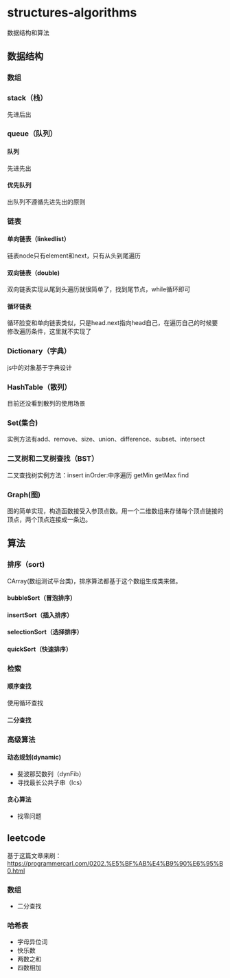 # structures-algorithms
数据结构和算法

## 数据结构

### 数组


### stack（栈）
先进后出

### queue（队列）
#### 队列
先进先出
#### 优先队列
出队列不遵循先进先出的原则

### 链表
#### 单向链表（linkedlist）
链表node只有element和next，只有从头到尾遍历
#### 双向链表（double)
双向链表实现从尾到头遍历就很简单了，找到尾节点，while循环即可

#### 循环链表
循环脸变和单向链表类似，只是head.next指向head自己，在遍历自己的时候要修改遍历条件，这里就不实现了

### Dictionary（字典）
js中的对象基于字典设计

### HashTable（散列）
目前还没看到散列的使用场景


### Set(集合)
实例方法有add、remove、size、union、difference、subset、intersect

### 二叉树和二叉树查找（BST）
二叉查找树实例方法：insert inOrder:中序遍历 getMin getMax find

### Graph(图)
图的简单实现，构造函数接受入参顶点数。用一个二维数组来存储每个顶点链接的顶点，两个顶点连接成一条边。

## 算法
### 排序（sort)
CArray(数组测试平台类)，排序算法都基于这个数组生成类来做。
#### bubbleSort（冒泡排序）
#### insertSort（插入排序）
#### selectionSort（选择排序）

#### quickSort（快速排序）

### 检索
#### 顺序查找
使用循环查找
#### 二分查找

### 高级算法
#### 动态规划(dynamic)
- 斐波那契数列（dynFib）
- 寻找最长公共子串（lcs）
#### 贪心算法
- 找零问题

## leetcode
基于这篇文章来刷：https://programmercarl.com/0202.%E5%BF%AB%E4%B9%90%E6%95%B0.html

### 数组
- 二分查找


### 哈希表
- 字母异位词
- 快乐数
- 两数之和
- 四数相加


